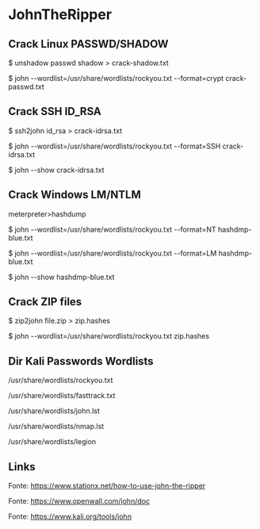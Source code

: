 # JohnTheRipper

## Crack Linux PASSWD/SHADOW

$ unshadow passwd shadow > crack-shadow.txt

$ john --wordlist=/usr/share/wordlists/rockyou.txt --format=crypt crack-passwd.txt

## Crack SSH ID_RSA

$ ssh2john id_rsa > crack-idrsa.txt

$ john --wordlist=/usr/share/wordlists/rockyou.txt --format=SSH crack-idrsa.txt

$ john --show crack-idrsa.txt

## Crack Windows LM/NTLM

meterpreter>hashdump

$ john --wordlist=/usr/share/wordlists/rockyou.txt --format=NT hashdmp-blue.txt

$ john --wordlist=/usr/share/wordlists/rockyou.txt --format=LM hashdmp-blue.txt

$ john --show hashdmp-blue.txt

## Crack ZIP files

$ zip2john file.zip > zip.hashes

$ john --wordlist=/usr/share/wordlists/rockyou.txt zip.hashes

## Dir Kali Passwords Wordlists

/usr/share/wordlists/rockyou.txt

/usr/share/wordlists/fasttrack.txt

/usr/share/wordlists/john.lst

/usr/share/wordlists/nmap.lst

/usr/share/wordlists/legion

## Links

Fonte: https://www.stationx.net/how-to-use-john-the-ripper

Fonte: https://www.openwall.com/john/doc

Fonte: https://www.kali.org/tools/john
